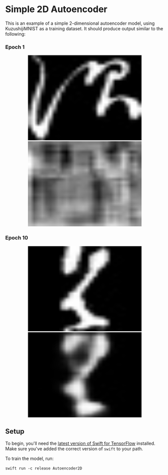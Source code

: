 # Simple 2D Autoencoder

This is an example of a simple 2-dimensional autoencoder model, using KuzushijiMNIST as a training dataset. It should produce output similar to the following:

### Epoch 1
<p align="center">
<img src="images/epoch-1-input.jpg" height="270" width="360">
<img src="images/epoch-1-output.jpg" height="270" width="360">
</p>

### Epoch 10
<p align="center">
<img src="images/epoch-10-input.jpg" height="270" width="360">
<img src="images/epoch-10-output.jpg" height="270" width="360">
</p>


## Setup

To begin, you'll need the [latest version of Swift for
TensorFlow](https://github.com/tensorflow/swift/blob/master/Installation.md)
installed. Make sure you've added the correct version of `swift` to your path.

To train the model, run:

```
swift run -c release Autoencoder2D
```
